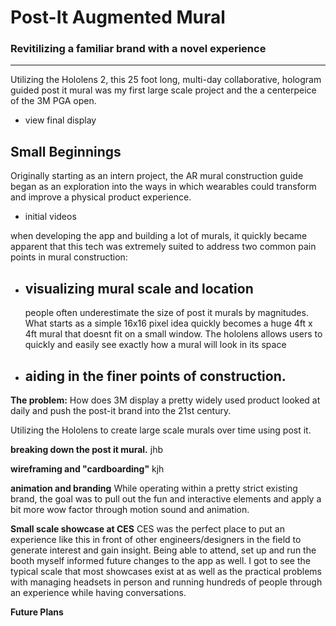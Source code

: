 # Post-It Augmented Mural #
### Revitilizing a familiar brand with a novel experience ###

---

Utilizing the Hololens 2, this 25 foot long, multi-day collaborative, hologram guided post it mural was my first large scale project and the a centerpeice of the 3M PGA open.

- view final display

## Small Beginnings ##
Originally starting as an intern project, the AR mural construction guide began as an exploration into the ways in which wearables could transform and improve a physical product experience.

- initial videos

when developing the app and building a lot of murals, it quickly became apparent that this tech was extremely suited to address two common pain points in mural construction: 

- ## visualizing mural scale and location ##
  people often underestimate the size of post it murals by magnitudes. What starts as a simple 16x16 pixel idea quickly becomes a huge 4ft x 4ft mural that doesnt fit on a small window. The hololens allows users to quickly and easily see exactly how a mural will look in its space

- ## aiding in the finer points of construction. ##
  
  



**The problem:**
How does 3M display a pretty widely used product looked at daily and push the post-it brand into the 21st century. 

Utilizing the Hololens to create large scale murals over time using post it. 

**breaking down the post it mural.**
jhb

**wireframing and "cardboarding"**
kjh

**animation and branding**
While operating within a pretty strict existing brand, the goal was to pull out the fun and interactive elements and apply a bit more wow factor through motion sound and animation.

**Small scale showcase at CES**
CES was the perfect place to put an experience like this in front of other engineers/designers in the field to generate interest and gain insight. Being able to attend, set up and run the booth myself informed future changes to the app as well. I got to see the typical scale that most showcases exist at as well as the practical problems with managing headsets in person and running hundreds of people through an experience while having conversations. 

**Future Plans**




